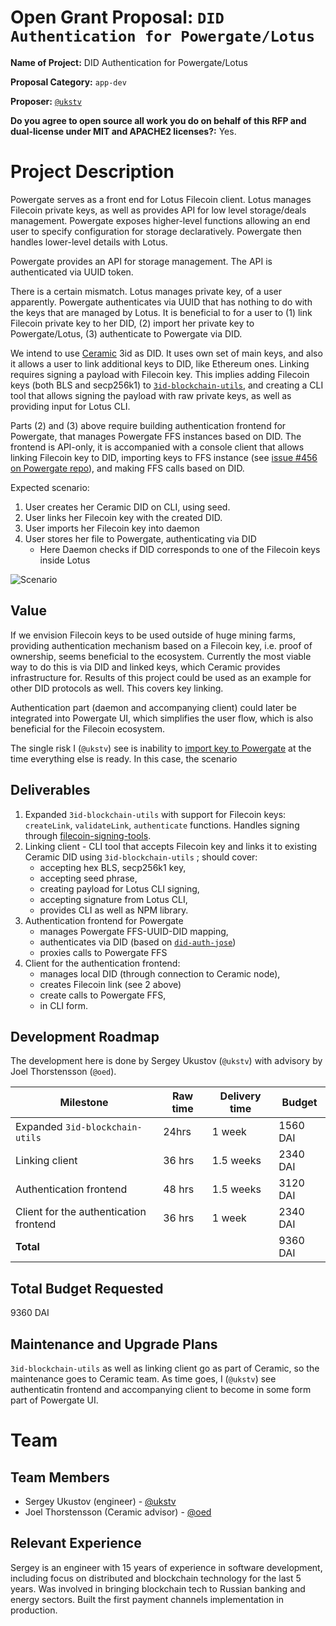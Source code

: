 # Open Grant Proposal: `DID Authentication for Powergate/Lotus`

**Name of Project:** DID Authentication for Powergate/Lotus

**Proposal Category:** `app-dev`

**Proposer:** [`@ukstv`](https://github.com/ukstv)

**Do you agree to open source all work you do on behalf of this RFP and dual-license under MIT and APACHE2 licenses?:** Yes.

# Project Description

Powergate serves as a front end for Lotus Filecoin client. Lotus manages Filecoin private keys, as well as provides API for low level storage/deals management. Powergate exposes higher-level functions allowing an end user to specify configuration for storage declaratively. Powergate then handles lower-level details with Lotus.

Powergate provides an API for storage management. The API is authenticated via UUID token.

There is a certain mismatch. Lotus manages private key, of a user apparently. Powergate authenticates via UUID that has nothing to do with the keys that are managed by Lotus. It is beneficial to for a user to (1) link Filecoin private key to her DID, (2) import her private key to Powergate/Lotus, (3) authenticate to Powergate via DID.

We intend to use [Ceramic](https://ceramic.network) 3id as DID. It uses own set of main keys, and also it allows a user to link additional keys to DID, like Ethereum ones. Linking requires signing a payload with Filecoin key. This implies adding Filecoin keys (both BLS and secp256k1) to [`3id-blockchain-utils`](https://github.com/ceramicnetwork/js-3id-blockchain-utils), and creating a CLI tool that allows signing the payload with raw private keys, as well as providing input for Lotus CLI.

Parts (2) and (3) above require building authentication frontend for Powergate, that manages Powergate FFS instances based on DID. The frontend is API-only, it is accompanied with a console client that allows linking Filecoin key to DID, importing keys to FFS instance (see [issue #456 on Powergate repo](https://github.com/textileio/powergate/issues/456)), and making FFS calls based on DID.

Expected scenario:

1. User creates her Ceramic DID on CLI, using seed.
2. User links her Filecoin key with the created DID.
3. User imports her Filecoin key into daemon
4. User stores her file to Powergate, authenticating via DID
   - Here Daemon checks if DID corresponds to one of the Filecoin keys inside Lotus

![Scenario](https://nd8hnw.db.files.1drv.com/y4mV2lo7y2Nkh_dTS4nCckjlT3BgWkOM-NZYD85NTHssjakAUHVAEo-K8ve_o36yj3NrpHjtT6LWnSecT_fST6IZBhugtm7fRCweIWutghAjkGUKfeoAf_KyPcYpANyPCCesxgxOV2cL2QeHMVyQ8BUx_5SlHGe63paLppYRdJgTkjrx33LQrQNqsDNGrScqK4YooleBpoNEiJZzo2UKhe0ow/did-auth.png?psid=1)

## Value

If we envision Filecoin keys to be used outside of huge mining farms, providing authentication mechanism based on a Filecoin key, i.e. proof of ownership, seems beneficial to the ecosystem. Currently the most viable way to do this is via DID and linked keys, which Ceramic provides infrastructure for. Results of this project could be used as an example for other DID protocols as well. This covers key linking.

Authentication part (daemon and accompanying client) could later be integrated into Powergate UI, which simplifies the user flow, which is also beneficial for the Filecoin ecosystem.

The single risk I (`@ukstv`) see is inability to  [import key to Powergate](https://github.com/textileio/powergate/issues/456) at the time everything else is ready. In this case, the scenario

## Deliverables

1. Expanded `3id-blockchain-utils` with support for Filecoin keys: `createLink`, `validateLink`, `authenticate` functions. Handles signing through [filecoin-signing-tools](https://github.com/Zondax/filecoin-signing-tools).
2. Linking client - CLI tool that accepts Filecoin key and links it to existing Ceramic DID using `3id-blockchain-utils` ; should cover:
   - accepting hex BLS, secp256k1 key,
   - accepting seed phrase,
   - creating payload for Lotus CLI signing,
   - accepting signature from Lotus CLI,
   - provides CLI as well as NPM library.
3. Authentication frontend for Powergate
   - manages Powergate FFS-UUID-DID mapping,
   - authenticates via DID (based on [`did-auth-jose`](https://github.com/decentralized-identity/did-auth-jose#readme))
   - proxies calls to Powergate FFS
4. Client for the authentication frontend:
   - manages local DID (through connection to Ceramic node),
   - creates Filecoin link (see 2 above)
   - create calls to Powergate FFS,
   - in CLI form.

## Development Roadmap

The development here is done by Sergey Ukustov (`@ukstv`) with advisory by Joel Thorstensson (`@oed`).

| Milestone                              | Raw time | Delivery time | Budget   |
| -------------------------------------- | -------- | ------------- | -------- |
| Expanded `3id-blockchain-utils`        | 24hrs    | 1 week        | 1560 DAI |
| Linking client                         | 36 hrs   | 1.5 weeks     | 2340 DAI |
| Authentication frontend                | 48 hrs   | 1.5 weeks     | 3120 DAI |
| Client for the authentication frontend | 36 hrs   | 1 week        | 2340 DAI |
| **Total**                              |          |               | 9360 DAI |

## Total Budget Requested

9360 DAI

## Maintenance and Upgrade Plans

`3id-blockchain-utils` as well as linking client go as part of Ceramic, so the maintenance goes to Ceramic team. As time goes, I (`@ukstv`) see authenticatin frontend and accompanying client to become in some form part of Powergate UI.

# Team

## Team Members

- Sergey Ukustov (engineer) - [@ukstv](https://github.com/ukstv)
- Joel Thorstensson (Ceramic advisor) - [@oed](https://github.com/oed)

## Relevant Experience

Sergey is an engineer with 15 years of experience in software development, including focus on distributed and blockchain technology for the last 5 years. Was involved in bringing blockchain tech to Russian banking and energy sectors. Built the first payment channels implementation in production.
